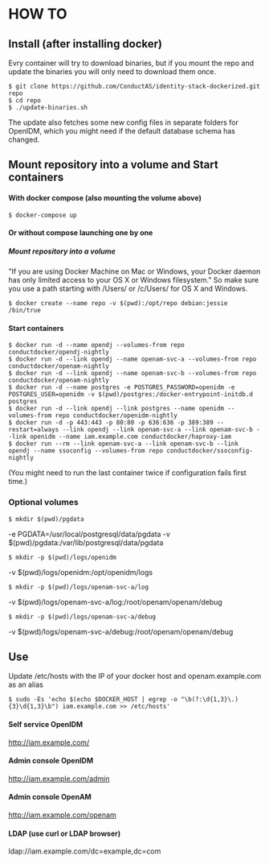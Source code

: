 # HOW TO

## Install (after installing docker)
Evry container will try to download binaries, but if you mount the repo and update the binaries you will only need to download them once.

	$ git clone https://github.com/ConductAS/identity-stack-dockerized.git repo
	$ cd repo
	$ ./update-binaries.sh

The update also fetches some new config files in separate folders for OpenIDM, which you might need if the default database schema has changed.

## Mount repository into a volume and Start containers
#### With docker compose (also mounting the volume above)
	$ docker-compose up

#### Or without compose launching one by one
##### Mount repository into a volume
"If you are using Docker Machine on Mac or Windows, your Docker daemon has only limited access to your OS X or Windows filesystem." So make sure you use a path starting with /Users/ or /c/Users/ for OS X and Windows.

    $ docker create --name repo -v $(pwd):/opt/repo debian:jessie /bin/true

#### Start containers
	$ docker run -d --name opendj --volumes-from repo conductdocker/opendj-nightly
	$ docker run -d --link opendj --name openam-svc-a --volumes-from repo conductdocker/openam-nightly
	$ docker run -d --link opendj --name openam-svc-b --volumes-from repo conductdocker/openam-nightly
	$ docker run -d --name postgres -e POSTGRES_PASSWORD=openidm -e POSTGRES_USER=openidm -v $(pwd)/postgres:/docker-entrypoint-initdb.d postgres
	$ docker run -d --link opendj --link postgres --name openidm --volumes-from repo conductdocker/openidm-nightly
	$ docker run -d -p 443:443 -p 80:80 -p 636:636 -p 389:389 --restart=always --link opendj --link openam-svc-a --link openam-svc-b --link openidm --name iam.example.com conductdocker/haproxy-iam
	$ docker run --rm --link openam-svc-a --link openam-svc-b --link opendj --name ssoconfig --volumes-from repo conductdocker/ssoconfig-nightly

(You might need to run the last container twice if configuration fails first time.)

### Optional volumes
	$ mkdir $(pwd)/pgdata
-e PGDATA=/usr/local/postgresql/data/pgdata -v $(pwd)/pgdata:/var/lib/postgresql/data/pgdata 

	$ mkdir -p $(pwd)/logs/openidm
-v $(pwd)/logs/openidm:/opt/openidm/logs 

	$ mkdir -p $(pwd)/logs/openam-svc-a/log
-v $(pwd)/logs/openam-svc-a/log:/root/openam/openam/debug

	$ mkdir -p $(pwd)/logs/openam-svc-a/debug
-v $(pwd)/logs/openam-svc-a/debug:/root/openam/openam/debug

## Use
Update /etc/hosts with the IP of your docker host and openam.example.com as an alias

	$ sudo -Es 'echo $(echo $DOCKER_HOST | egrep -o "\b(?:\d{1,3}\.){3}\d{1,3}\b") iam.example.com >> /etc/hosts' 

#### Self service OpenIDM
http://iam.example.com/
#### Admin console OpenIDM
http://iam.example.com/admin
#### Admin console OpenAM
http://iam.example.com/openam
#### LDAP (use curl or LDAP browser)
ldap://iam.example.com/dc=example,dc=com
